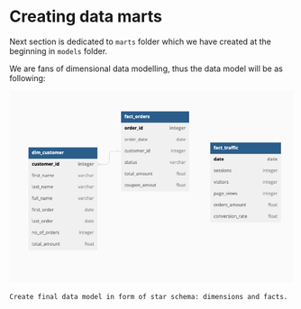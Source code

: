 # Creating data marts

Next section is dedicated to `marts` folder which we have created at the beginning in `models` folder.

We are fans of dimensional data modelling, thus the data model will be as following:

![data_model](../../images/data_model.png)

```{admonition} Goal of this section:
Create final data model in form of star schema: dimensions and facts.
```

